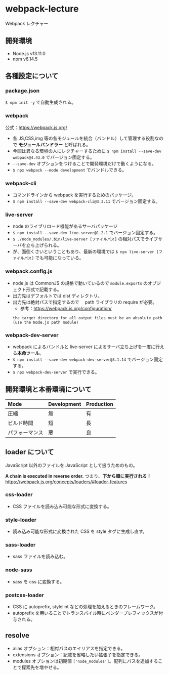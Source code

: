 # webpack-lecture

Webpack レクチャー

## 開発環境

- Node.js v13.11.0
- npm v6.14.5

## 各種設定について

### package.json

`$ npm init -y` で自動生成される。

### webpack

公式：https://webpack.js.org/

- 各 JS,CSS,img 等の各モジュールを統合（バンドル）して管理する役割なので **モジュールバンドラー** と呼ばれる。
- 今回は異なる環境の人にレクチャーするために `$ npm install --save-dev webpack@4.43.0` でバージョン固定する。
- `--save-dev` オプションをつけることで開発環境だけで動くようになる。
- `$ npx webpack --mode development` でバンドルできる。

### webpack-cli

- コマンドラインから webpack を実行するためのパッケージ。
- `$ npm install --save-dev webpack-cli@3.3.11` でバージョン固定する。

### live-server

- node のライブリロード機能があるサーバパッケージ
- `$ npm install --save-dev live-server@1.2.1` でバージョン固定する。
- `$ ./node_modules/.bin/live-server [ファイルパス]` の相対パスでライブサーバを立ち上げられる。
- が、面倒くさいということもあり、最新の環境では `$ npx live-server [ファイルパス]` でも可能になっている。

### webpack.config.js

- node.js は CommonJS の規格で動いているので `module.exports` のオブジェクト形式で記載する。
- 出力先はデフォルトでは dist ディレクトリ。
- 出力先は絶対パスで指定するので　 path ライブラリの require が必要。
  - 参考：https://webpack.js.org/configuration/
  ```
  the target directory for all output files must be an absolute path (use the Node.js path module)
  ```

### webpack-dev-server

- webpack によるバンドルと live-server によるサーバ立ち上げを一度に行える**本命ツール**。
- `$ npm install --save-dev webpack-dev-server@3.1.14` でバージョン固定する。
- `$ npx webpack-dev-server` で実行できる。

## 開発環境と本番環境について

| Mode           | Development | Production |
| :------------- | :---------- | :--------- |
| 圧縮           | 無          | 有         |
| ビルド時間     | 短          | 長         |
| パフォーマンス | 悪          | 良         |

## loader について

JavaScript 以外のファイルを JavaScript として扱うためのもの。

**A chain is executed in reverse order.** つまり、**下から順に実行される！**
https://webpack.js.org/concepts/loaders/#loader-features

### css-loader

- CSS ファイルを読み込み可能な形式に変換する。

### style-loader

- 読み込み可能な形式に変換された CSS を style タグに生成し直す。

### sass-loader

- sass ファイルを読み込む。

### node-sass

- sass を css に変換する。

### postcss-loader

- CSS に autoprefix, stylelint などの処理を加えるときのフレームワーク。
- autoprefix を用いることでトランスパイル時にベンダープレフィックスが付与される。

## resolve

- alias オプション：相対パスのエイリアスを指定できる。
- extensions オプション：記載を省略したい拡張子を指定できる。
- modules オプションは初期値 `['node_modules']`。配列にパスを追加することで探索先を増やせる。
